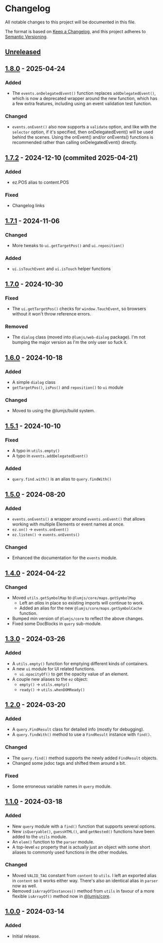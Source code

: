 # Changelog
All notable changes to this project will be documented in this file.

The format is based on [Keep a Changelog](https://keepachangelog.com/en/1.0.0/),
and this project adheres to [Semantic Versioning](https://semver.org/spec/v2.0.0.html).

## [Unreleased]

## [1.8.0] - 2025-04-24
### Added
- The `events.onDelegatedEvent()` function replaces `addDelegatedEvent()`,
  which is now a deprecated wrapper around the new function, which has
  a few extra features, including using an event validation test function.
### Changed
- `events.onEvent()` also now supports a `validate` option, and like with
  the `selector` option, if it's specified, then onDelegatedEvent() will be
  used behind the scenes. Using the onEvent() and/or onEvents() functions 
  is recommended rather than calling onDelegatedEvent() directly.

## [1.7.2] - 2024-12-10 (commited 2025-04-21)
### Added
- ez.POS alias to content.POS
### Fixed
- Changelog links

## [1.7.1] - 2024-11-06
### Changed
- More tweaks to `ui.getTargetPos()` and `ui.reposition()`
### Added
- `ui.isTouchEvent` and `ui.isTouch` helper functions

## [1.7.0] - 2024-10-30
### Fixed
- The `ui.getTargetPos()` checks for `window.TouchEvent`,
  so browsers without it won't throw reference errors.
### Removed
- The `dialog` class (moved into `@lumjs/web-dialog` package).
  I'm not bumping the major version as I'm the only user so fuck it.

## [1.6.0] - 2024-10-18
### Added
- A simple `dialog` class
- `getTargetPos()`, `isPos()` and `reposition()` to `ui` module
### Changed
- Moved to using the @lumjs/build system.

## [1.5.1] - 2024-10-10
### Fixed
- A typo in `utils.empty()`
- A typo in `events.addDelegatedEvent()`
### Added
- `query.find.with()` is an alias to `query.findWith()`

## [1.5.0] - 2024-08-20
### Added
- `events.onEvents()` a wrapper around `events.onEvent()`
  that allows working with multiple Elements or event names at once.
- `ez.on()` → `events.onEvent()`
- `ez.listen()` → `events.onEvents()`
### Changed
- Enhanced the documentation for the `events` module.

## [1.4.0] - 2024-04-22
### Changed
- Moved `utils.getSymbolMap` to `@lumjs/core/maps.getSymbolMap`
  - Left an _alias_ in place so existing imports will continue to work.
  - Added an alias for the new `@lumjs/core/maps.getSymbolCache` function.
- Bumped min version of `@lumjs/core` to reflect the above changes.
- Fixed some DocBlocks in `query` sub-module.

## [1.3.0] - 2024-03-26
### Added
- A `utils.empty()` function for emptying different kinds of containers.
- A new `ui` module for UI related functions.
  - `ui.opacityOf()` to get the opacity value of an element.
- A couple new aliases to the `ez` object:
  - `empty()` → `utils.empty()`
  - `ready()` → `utils.whenDOMReady()`

## [1.2.0] - 2024-03-20
### Added
- A `query.FindResult` class for detailed info (mostly for debugging).
- A `query.findWith()` method to use a `FindResult` instance with `find()`.
### Changed
- The `query.find()` method supports the newly added `FindResult` objects.
- Changed some jsdoc tags and shifted them around a bit.
### Fixed
- Some erroneous variable names in `query` module.

## [1.1.0] - 2024-03-18
### Added
- New `query` module with a `find()` function that supports several options.
- New `isQueryable()`, `guessHTML()`, and `getNested()` functions have been
  added to the `utils` module.
- An `elem()` function to the `parser` module.
- A top-level `ez` property that is actually just an object with some short 
  aliases to commonly used functions in the other modules.
### Changed
- Moved `VALID_TAG` constant from `content` to `utils`.
  I left an exported alias in `content` so it works either way.
  There's also an identical alias in `parser` now as well.
- Removed `isArrayOfInstances()` method from `utils` in favour of a
  more flexible `isArrayOf()` method now in [@lumjs/core].

## [1.0.0] - 2024-03-14
### Added
- Initial release.

[Unreleased]: https://github.com/supernovus/lum.web-core.js/compare/v1.8.0...HEAD
[1.8.0]: https://github.com/supernovus/lum.web-core.js/compare/v1.7.2...v1.8.0
[1.7.2]: https://github.com/supernovus/lum.web-core.js/compare/v1.7.1...v1.7.2
[1.7.1]: https://github.com/supernovus/lum.web-core.js/compare/v1.7.0...v1.7.1
[1.7.0]: https://github.com/supernovus/lum.web-core.js/compare/v1.6.0...v1.7.0
[1.6.0]: https://github.com/supernovus/lum.web-core.js/compare/v1.5.1...v1.6.0
[1.5.1]: https://github.com/supernovus/lum.web-core.js/compare/v1.5.0...v1.5.1
[1.5.0]: https://github.com/supernovus/lum.web-core.js/compare/v1.4.0...v1.5.0
[1.4.0]: https://github.com/supernovus/lum.web-core.js/compare/v1.3.0...v1.4.0
[1.3.0]: https://github.com/supernovus/lum.web-core.js/compare/v1.2.0...v1.3.0
[1.2.0]: https://github.com/supernovus/lum.web-core.js/compare/v1.1.0...v1.2.0
[1.1.0]: https://github.com/supernovus/lum.web-core.js/compare/v1.0.0...v1.1.0
[1.0.0]: https://github.com/supernovus/lum.web-core.js/releases/tag/v1.0.0

[@lumjs/core]: https://github.com/supernovus/lum.core.js
